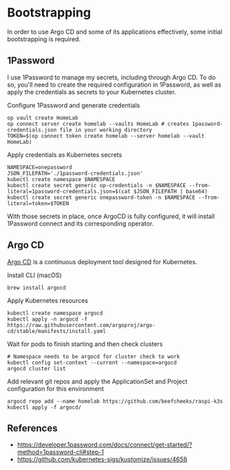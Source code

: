 # Bootstrapping

In order to use Argo CD and some of its applications effectively, some initial bootstrapping is required.

## 1Password

I use 1Password to manage my secrets, including through Argo CD. To do so, you'll need to create the required configuration in 1Password, as well as apply the credentials as secrets to your Kubernetes cluster.

Configure 1Password and generate credentials
```
op vault create HomeLab
op connect server create homelab --vaults HomeLab # creates 1password-credentials.json file in your working directory
TOKEN=$(op connect token create homelab --server homelab --vault HomeLab)
```

Apply credentials as Kubernetes secrets
```
NAMESPACE=onepassword
JSON_FILEPATH='./1password-credentials.json'
kubectl create namespace $NAMESPACE
kubectl create secret generic op-credentials -n $NAMESPACE --from-literal=1password-credentials.json=$(cat $JSON_FILEPATH | base64)
kubectl create secret generic onepassword-token -n $NAMESPACE --from-literal=token=$TOKEN
```

With those secrets in place, once ArgoCD is fully configured, it will install 1Password connect and its corresponding operator.

## Argo CD

[Argo CD](https://argo-cd.readthedocs.io) is a continuous deployment tool designed for Kubernetes.

Install CLI (macOS)
```
brew install argocd
```

Apply Kubernetes resources
```
kubectl create namespace argocd
kubectl apply -n argocd -f https://raw.githubusercontent.com/argoproj/argo-cd/stable/manifests/install.yaml
```

Wait for pods to finish starting and then check clusters
```
# Namespace needs to be argocd for cluster check to work
kubectl config set-context --current --namespace=argocd
argocd cluster list
```

Add relevant git repos and apply the ApplicationSet and Project configuration for this environment
```
argocd repo add --name homelab https://github.com/beefcheeks/raspi-k3s
kubectl apply -f argocd/
```

## References
- https://developer.1password.com/docs/connect/get-started/?method=1password-cli#step-1
- https://github.com/kubernetes-sigs/kustomize/issues/4658